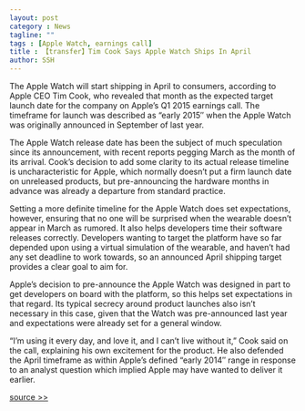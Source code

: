 ```yaml
---
layout: post
category : News
tagline: ""
tags : [Apple Watch, earnings call]
title : 【transfer】Tim Cook Says Apple Watch Ships In April
author: SSH
---
```


The Apple Watch will start shipping in April to consumers, according to Apple CEO Tim Cook, who revealed that month as the expected target launch date for the company on Apple’s Q1 2015 earnings call. The timeframe for launch was described as “early 2015″ when the Apple Watch was originally announced in September of last year.

The Apple Watch release date has been the subject of much speculation since its announcement, with recent reports pegging March as the month of its arrival. Cook’s decision to add some clarity to its actual release timeline is uncharacteristic for Apple, which normally doesn’t put a firm launch date on unreleased products, but pre-announcing the hardware months in advance was already a departure from standard practice.

Setting a more definite timeline for the Apple Watch does set expectations, however, ensuring that no one will be surprised when the wearable doesn’t appear in March as rumored. It also helps developers time their software releases correctly. Developers wanting to target the platform have so far depended upon using a virtual simulation of the wearable, and haven’t had any set deadline to work towards, so an announced April shipping target provides a clear goal to aim for.

Apple’s decision to pre-announce the Apple Watch was designed in part to get developers on board with the platform, so this helps set expectations in that regard. Its typical secrecy around product launches also isn’t necessary in this case, given that the Watch was pre-announced last year and expectations were already set for a general window.

“I’m using it every day, and love it, and I can’t live without it,” Cook said on the call, explaining his own excitement for the product. He also defended the April timeframe as within Apple’s defined “early 2014″ range in response to an analyst question which implied Apple may have wanted to deliver it earlier.

[source >>](http://techcrunch.com/2015/01/27/tim-cook-says-apple-watch-should-ship-in-april/)